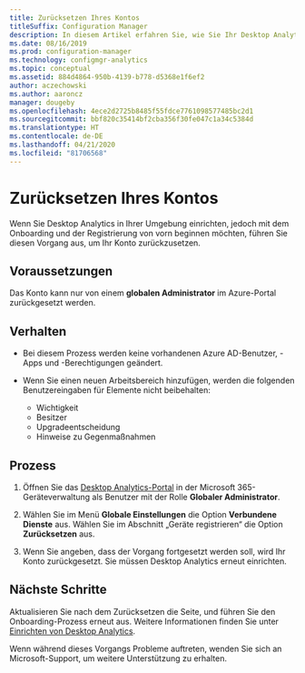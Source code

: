 ```yaml
---
title: Zurücksetzen Ihres Kontos
titleSuffix: Configuration Manager
description: In diesem Artikel erfahren Sie, wie Sie Ihr Desktop Analytics-Konto zurücksetzen.
ms.date: 08/16/2019
ms.prod: configuration-manager
ms.technology: configmgr-analytics
ms.topic: conceptual
ms.assetid: 884d4864-950b-4139-b778-d5368e1f6ef2
author: aczechowski
ms.author: aaroncz
manager: dougeby
ms.openlocfilehash: 4ece2d2725b8485f55fdce7761098577485bc2d1
ms.sourcegitcommit: bbf820c35414bf2cba356f30fe047c1a34c5384d
ms.translationtype: HT
ms.contentlocale: de-DE
ms.lasthandoff: 04/21/2020
ms.locfileid: "81706568"
---
```

# <a name="how-to-reset-your-account"></a>Zurücksetzen Ihres Kontos

<!-- 3733897 -->

Wenn Sie Desktop Analytics in Ihrer Umgebung einrichten, jedoch mit dem Onboarding und der Registrierung von vorn beginnen möchten, führen Sie diesen Vorgang aus, um Ihr Konto zurückzusetzen.

## <a name="prerequisites"></a>Voraussetzungen

Das Konto kann nur von einem **globalen Administrator** im Azure-Portal zurückgesetzt werden.

## <a name="behaviors"></a>Verhalten

- Bei diesem Prozess werden keine vorhandenen Azure AD-Benutzer, -Apps und -Berechtigungen geändert.

- Wenn Sie einen neuen Arbeitsbereich hinzufügen, werden die folgenden Benutzereingaben für Elemente nicht beibehalten:
    - Wichtigkeit
    - Besitzer
    - Upgradeentscheidung
    - Hinweise zu Gegenmaßnahmen

## <a name="process"></a>Prozess

1. Öffnen Sie das [Desktop Analytics-Portal](https://aka.ms/desktopanalytics) in der Microsoft 365-Geräteverwaltung als Benutzer mit der Rolle **Globaler Administrator**.

1. Wählen Sie im Menü **Globale Einstellungen** die Option **Verbundene Dienste** aus. Wählen Sie im Abschnitt „Geräte registrieren“ die Option **Zurücksetzen** aus.

1. Wenn Sie angeben, dass der Vorgang fortgesetzt werden soll, wird Ihr Konto zurückgesetzt. Sie müssen Desktop Analytics erneut einrichten.

## <a name="next-steps"></a>Nächste Schritte

Aktualisieren Sie nach dem Zurücksetzen die Seite, und führen Sie den Onboarding-Prozess erneut aus. Weitere Informationen finden Sie unter [Einrichten von Desktop Analytics](set-up.md).

Wenn während dieses Vorgangs Probleme auftreten, wenden Sie sich an Microsoft-Support, um weitere Unterstützung zu erhalten.
